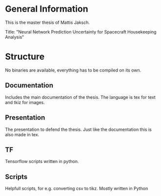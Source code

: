 # General Information

This is the master thesis of Mattis Jaksch.

Title: "Neural Network Prediction Uncertainty for Spacecraft Housekeeping Analysis"

# Structure

No binaries are available, everything has to be compiled on its own.

## Documentation

Includes the main documentation of the thesis. The language is tex for text and tkiz for images.

## Presentation

The presentation to defend the thesis. Just like the documentation this is also made in tex.

## TF

Tensorflow scripts written in python.

## Scripts

Helpfull scripts, for e.g. converting csv to tikz. Mostly written in Python
